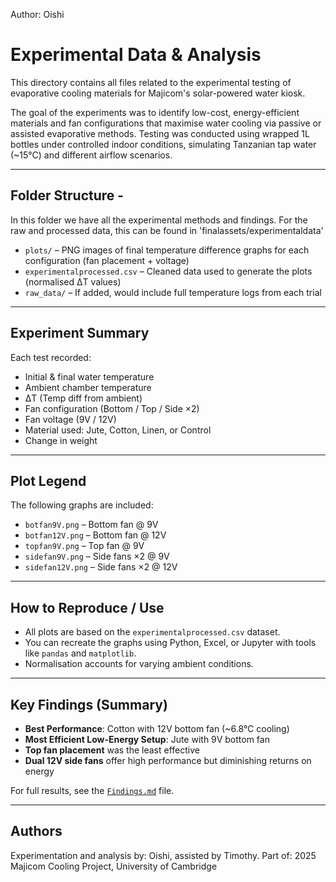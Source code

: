 Author: Oishi 

# Experimental Data & Analysis

This directory contains all files related to the experimental testing of evaporative cooling materials for Majicom's solar-powered water kiosk.

The goal of the experiments was to identify low-cost, energy-efficient materials and fan configurations that maximise water cooling via passive or assisted evaporative methods. Testing was conducted using wrapped 1L bottles under controlled indoor conditions, simulating Tanzanian tap water (~15°C) and different airflow scenarios.

---

## Folder Structure - 
In this folder we have all the experimental methods and findings. For the raw and processed data, this can be found in 'finalassets/experimentaldata' 

- `plots/` – PNG images of final temperature difference graphs for each configuration (fan placement + voltage)
- `experimentalprocessed.csv` – Cleaned data used to generate the plots (normalised ΔT values)
- `raw_data/` – If added, would include full temperature logs from each trial

---

## Experiment Summary

Each test recorded:
- Initial & final water temperature
- Ambient chamber temperature
- ΔT (Temp diff from ambient)
- Fan configuration (Bottom / Top / Side ×2)
- Fan voltage (9V / 12V)
- Material used: Jute, Cotton, Linen, or Control
- Change in weight

---

## Plot Legend

The following graphs are included:
- `botfan9V.png` – Bottom fan @ 9V
- `botfan12V.png` – Bottom fan @ 12V
- `topfan9V.png` – Top fan @ 9V
- `sidefan9V.png` – Side fans ×2 @ 9V
- `sidefan12V.png` – Side fans ×2 @ 12V

---

## How to Reproduce / Use

- All plots are based on the `experimentalprocessed.csv` dataset.
- You can recreate the graphs using Python, Excel, or Jupyter with tools like `pandas` and `matplotlib`.
- Normalisation accounts for varying ambient conditions.

---

## Key Findings (Summary)

- **Best Performance**: Cotton with 12V bottom fan (~6.8°C cooling)
- **Most Efficient Low-Energy Setup**: Jute with 9V bottom fan
- **Top fan placement** was the least effective
- **Dual 12V side fans** offer high performance but diminishing returns on energy

For full results, see the [`Findings.md`](../Findings.md) file.

---

## Authors

Experimentation and analysis by: Oishi, assisted by Timothy.
Part of: 2025 Majicom Cooling Project, University of Cambridge

